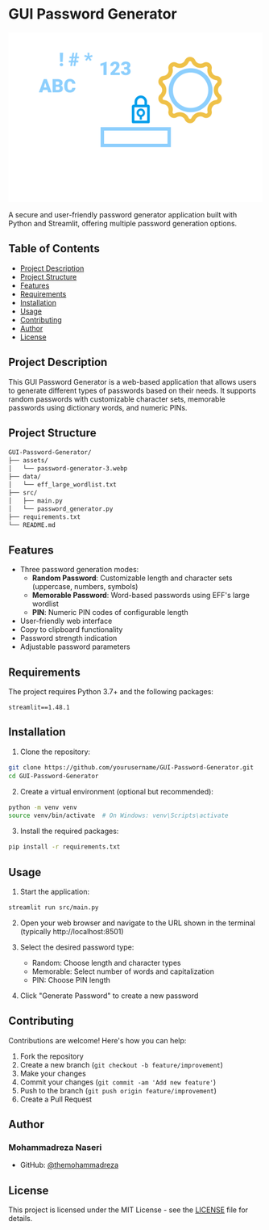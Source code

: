 # GUI Password Generator

![Password Generator](assets/password-generator-3.webp)

A secure and user-friendly password generator application built with Python and Streamlit, offering multiple password generation options.

## Table of Contents
- [Project Description](#project-description)
- [Project Structure](#project-structure)
- [Features](#features)
- [Requirements](#requirements)
- [Installation](#installation)
- [Usage](#usage)
- [Contributing](#contributing)
- [Author](#author)
- [License](#license)

## Project Description
This GUI Password Generator is a web-based application that allows users to generate different types of passwords based on their needs. It supports random passwords with customizable character sets, memorable passwords using dictionary words, and numeric PINs.

## Project Structure
```
GUI-Password-Generator/
├── assets/
│   └── password-generator-3.webp
├── data/
│   └── eff_large_wordlist.txt
├── src/
│   ├── main.py
│   └── password_generator.py
├── requirements.txt
└── README.md
```

## Features
- Three password generation modes:
  - **Random Password**: Customizable length and character sets (uppercase, numbers, symbols)
  - **Memorable Password**: Word-based passwords using EFF's large wordlist
  - **PIN**: Numeric PIN codes of configurable length
- User-friendly web interface
- Copy to clipboard functionality
- Password strength indication
- Adjustable password parameters

## Requirements
The project requires Python 3.7+ and the following packages:
```
streamlit==1.48.1
```


## Installation
1. Clone the repository:
```bash
git clone https://github.com/yourusername/GUI-Password-Generator.git
cd GUI-Password-Generator
```

2. Create a virtual environment (optional but recommended):
```bash
python -m venv venv
source venv/bin/activate  # On Windows: venv\Scripts\activate
```

3. Install the required packages:
```bash
pip install -r requirements.txt
```

## Usage
1. Start the application:
```bash
streamlit run src/main.py
```

2. Open your web browser and navigate to the URL shown in the terminal (typically http://localhost:8501)

3. Select the desired password type:
   - Random: Choose length and character types
   - Memorable: Select number of words and capitalization
   - PIN: Choose PIN length

4. Click "Generate Password" to create a new password

## Contributing
Contributions are welcome! Here's how you can help:

1. Fork the repository
2. Create a new branch (`git checkout -b feature/improvement`)
3. Make your changes
4. Commit your changes (`git commit -am 'Add new feature'`)
5. Push to the branch (`git push origin feature/improvement`)
6. Create a Pull Request

## Author
### Mohammadreza Naseri
- GitHub: [@themohammadreza](https://github.com/themohammadreza)

## License
This project is licensed under the MIT License - see the [LICENSE](LICENSE) file for details.
